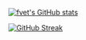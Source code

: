 [![fvet's GitHub stats](https://github-readme-stats.vercel.app/api?username=fvet&show_icons=true&theme=github_dark)](https://github.com/fvet)

[![GitHub Streak](http://github-readme-streak-stats.herokuapp.com?user=fvet&theme=dark)](https://git.io/streak-stats)
